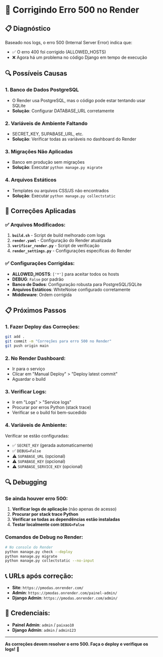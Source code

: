 # 🔧 Corrigindo Erro 500 no Render

## 📋 Diagnóstico

Baseado nos logs, o erro 500 (Internal Server Error) indica que:
- ✅ O erro 400 foi corrigido (ALLOWED_HOSTS)
- ❌ Agora há um problema no código Django em tempo de execução

## 🔍 Possíveis Causas

### 1. **Banco de Dados PostgreSQL**
- O Render usa PostgreSQL, mas o código pode estar tentando usar SQLite
- **Solução**: Configurar DATABASE_URL corretamente

### 2. **Variáveis de Ambiente Faltando**
- SECRET_KEY, SUPABASE_URL, etc.
- **Solução**: Verificar todas as variáveis no dashboard do Render

### 3. **Migrações Não Aplicadas**
- Banco em produção sem migrações
- **Solução**: Executar `python manage.py migrate`

### 4. **Arquivos Estáticos**
- Templates ou arquivos CSS/JS não encontrados
- **Solução**: Executar `python manage.py collectstatic`

## 🚀 Correções Aplicadas

### ✅ **Arquivos Modificados:**

1. **`build.sh`** - Script de build melhorado com logs
2. **`render.yaml`** - Configuração do Render atualizada
3. **`verificar_render.py`** - Script de verificação
4. **`render_settings.py`** - Configurações específicas do Render

### ✅ **Configurações Corrigidas:**

- **ALLOWED_HOSTS**: `['*']` para aceitar todos os hosts
- **DEBUG**: `False` por padrão
- **Banco de Dados**: Configuração robusta para PostgreSQL/SQLite
- **Arquivos Estáticos**: WhiteNoise configurado corretamente
- **Middleware**: Ordem corrigida

## 📋 Próximos Passos

### 1. **Fazer Deploy das Correções:**
```bash
git add .
git commit -m "Correções para erro 500 no Render"
git push origin main
```

### 2. **No Render Dashboard:**
- Ir para o serviço
- Clicar em "Manual Deploy" > "Deploy latest commit"
- Aguardar o build

### 3. **Verificar Logs:**
- Ir em "Logs" > "Service logs"
- Procurar por erros Python (stack trace)
- Verificar se o build foi bem-sucedido

### 4. **Variáveis de Ambiente:**
Verificar se estão configuradas:
- ✅ `SECRET_KEY` (gerada automaticamente)
- ✅ `DEBUG=False`
- ⚠️ `SUPABASE_URL` (opcional)
- ⚠️ `SUPABASE_KEY` (opcional)
- ⚠️ `SUPABASE_SERVICE_KEY` (opcional)

## 🔍 Debugging

### **Se ainda houver erro 500:**

1. **Verificar logs de aplicação** (não apenas de acesso)
2. **Procurar por stack trace Python**
3. **Verificar se todas as dependências estão instaladas**
4. **Testar localmente com `DEBUG=False`**

### **Comandos de Debug no Render:**
```bash
# No console do Render
python manage.py check --deploy
python manage.py migrate
python manage.py collectstatic --no-input
```

## 📞 URLs após correção:
- **Site**: `https://pmodas.onrender.com/`
- **Admin**: `https://pmodas.onrender.com/painel-admin/`
- **Django Admin**: `https://pmodas.onrender.com/admin/`

## 🔑 Credenciais:
- **Painel Admin**: `admin` / `paixao10`
- **Django Admin**: `admin` / `admin123`

---

**As correções devem resolver o erro 500. Faça o deploy e verifique os logs!** 🚀
